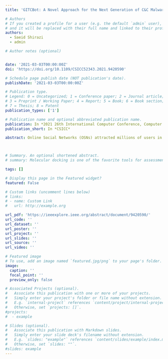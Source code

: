 ```yaml
---
title: 'GITCBot: A Novel Approach for the Next Generation of C&C Malware'

# Authors
# If you created a profile for a user (e.g. the default `admin` user), write the username (folder name) here
# and it will be replaced with their full name and linked to their profile.
authors:
  - Saeid Shirazi
  - admin

# Author notes (optional)


date: '2021-03-03T00:00:00Z'
doi: 'https://doi.org/10.1109/CSICC52343.2021.9420590'

# Schedule page publish date (NOT publication's date).
publishDate: '2021-03-03T00:00:00Z'

# Publication type.
# Legend: 0 = Uncategorized; 1 = Conference paper; 2 = Journal article;
# 3 = Preprint / Working Paper; 4 = Report; 5 = Book; 6 = Book section;
# 7 = Thesis; 8 = Patent
publication_types: ['1']

# Publication name and optional abbreviated publication name.
publication: In *2021 26th International Computer Conference, Computer Society of Iran*
publication_short: In *CSICC*

abstract: Online Social Networks (OSNs) attracted millions of users in the world. OSNs made adversaries more passionate to create malware variants to subvert the cyber defence of OSNs. Through various threat vectors, adversaries persuasively lure OSN users into installing malware on their devices at an enormous scale. One of the most horrendous forms of named malware is OSNs' botnets that conceal C&C information using OSNs' accounts of unaware users. In this paper, we present GITC (Ghost In The Cloud), which uses Telegram as a C&C server to communicate with threat actors and access targets' information in an undetectable way. Furthermore, we present our implementation of GITC. We show how GITC uses the encrypted telegram Application Programming Interface (API) to cover up records of the adversary connections to the target, and we discuss why current intrusion detection systems cannot detect GITC …



# Summary. An optional shortened abstract.
# summary: Molecular docking is one of the favorite tools for assessment of the interactions between a ligand and its congener macromolecule. In silico approaches and especially molecular docking are gaining much attention in recent years due to their cost-effective nature.

tags: []

# Display this page in the Featured widget?
featured: False

# Custom links (uncomment lines below)
# links:
# - name: Custom Link
#   url: http://example.org

url_pdf: 'https://ieeexplore.ieee.org/abstract/document/9420590/'
url_code: ''
url_dataset: ''
url_poster: ''
url_project: ''
url_slides: ''
url_source: ''
url_video: ''

# Featured image
# To use, add an image named `featured.jpg/png` to your page's folder.
image:
  caption: ''
  focal_point: ''
  preview_only: false

# Associated Projects (optional).
#   Associate this publication with one or more of your projects.
#   Simply enter your project's folder or file name without extension.
#   E.g. `internal-project` references `content/project/internal-project/index.md`.
#   Otherwise, set `projects: []`.
#projects:
#  - example

# Slides (optional).
#   Associate this publication with Markdown slides.
#   Simply enter your slide deck's filename without extension.
#   E.g. `slides: "example"` references `content/slides/example/index.md`.
#   Otherwise, set `slides: ""`.
#slides: example
---
```

